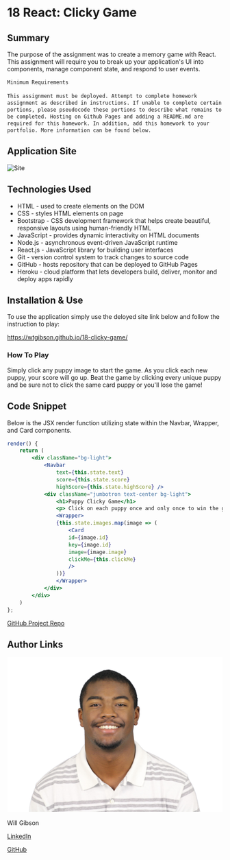 # 18 React: Clicky Game

## Summary 

The purpose of the assignment was to create a memory game with React. This assignment will require you to break up your application's UI into components, manage component state, and respond to user events.

```
Minimum Requirements

This assignment must be deployed. Attempt to complete homework assignment as described in instructions. If unable to complete certain portions, please pseudocode these portions to describe what remains to be completed. Hosting on Github Pages and adding a README.md are required for this homework. In addition, add this homework to your portfolio. More information can be found below.

```

## Application Site

![Site](clicky-game/public/puppy-clicky-game.png)

## Technologies Used

- HTML - used to create elements on the DOM
- CSS - styles HTML elements on page
- Bootstrap - CSS development framework that helps create beautiful, responsive layouts using human-friendly HTML
- JavaScript - provides dynamic interactivity on HTML documents
- Node.js - asynchronous event-driven JavaScript runtime
- React.js - JavaScript library for building user interfaces
- Git - version control system to track changes to source code
- GitHub - hosts repository that can be deployed to GitHub Pages
- Heroku - cloud platform that lets developers build, deliver, monitor and deploy apps rapidly

## Installation & Use

To use the application simply use the deloyed site link below and follow the instruction to play:

https://wtgibson.github.io/18-clicky-game/

### How To Play

Simply click any puppy image to start the game. As you click each new puppy, your score will go up. Beat the game by clicking every unique puppy and be sure not to click the same card puppy or you'll lose the game!

## Code Snippet

Below is the JSX render function utilizing state within the Navbar, Wrapper, and Card components.

```jsx
render() {
    return (
        <div className="bg-light">
            <Navbar 
                text={this.state.text}
                score={this.state.score}
                highScore={this.state.highScore} />
            <div className="jumbotron text-center bg-light">
                <h1>Puppy Clicky Game</h1>
                <p> Click on each puppy once and only once to win the game!</p>
                <Wrapper>
                {this.state.images.map(image => (
                    <Card
                    id={image.id}
                    key={image.id}
                    image={image.image}
                    clickMe={this.clickMe}
                    />
                ))}
                </Wrapper>
            </div>
        </div>
    )
};
```
<!-- [Deployed Site](https://wtgibson.github.io/18-clicky-game/) -->

[GitHub Project Repo](https://github.com/wtgibson/18-clicky-game)

## Author Links

![Site](clicky-game/public/images/william-gibson-jr-photo.jpg)

Will Gibson

[LinkedIn](https://www.linkedin.com/in/wtgibson/)

[GitHub](https://github.com/wtgibson)